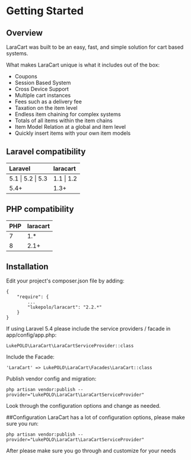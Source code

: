 # Getting Started
 
<a name="overview"></a>
## Overview
LaraCart was built to be an easy, fast, and simple solution for cart based systems.

What makes LaraCart unique is what it includes out of the box:

- Coupons
- Session Based System
- Cross Device Support
- Multiple cart instances
- Fees such as a delivery fee
- Taxation on the item level
- Endless item chaining for complex systems
- Totals of all items within the item chains
- Item Model Relation at a global and item level
- Quickly insert items with your own item models

## Laravel compatibility

| Laravel           | laracart   |
| :---------------- | :--------- |
| 5.1 \| 5.2 \| 5.3 | 1.1 \| 1.2 |
| 5.4+              | 1.3+       |

## PHP compatibility
| PHP | laracart |
|:----|:---------|
| 7   | 1.*      |
| 8   | 2.1+      |

<a name="installation"></a>
## Installation
Edit your project's composer.json file by adding:

    {
        "require": {
            ...
            "lukepolo/laracart": "2.2.*"
        }
    }

If using Laravel 5.4 please include the service providers / facade in app/config/app.php:

    LukePOLO\LaraCart\LaraCartServiceProvider::class

Include the Facade:

    'LaraCart' => LukePOLO\LaraCart\Facades\LaraCart::class

Publish vendor config and migration:

    php artisan vendor:publish --provider="LukePOLO\LaraCart\LaraCartServiceProvider"
    
Look through the configuration options and change as needed.

<a name="configuration"></a>
##Configuration
LaraCart has a lot of configuration options, please make sure you run:

    php artisan vendor:publish --provider="LukePOLO\LaraCart\LaraCartServiceProvider"
    
After please make sure you go through and customize for your needs
